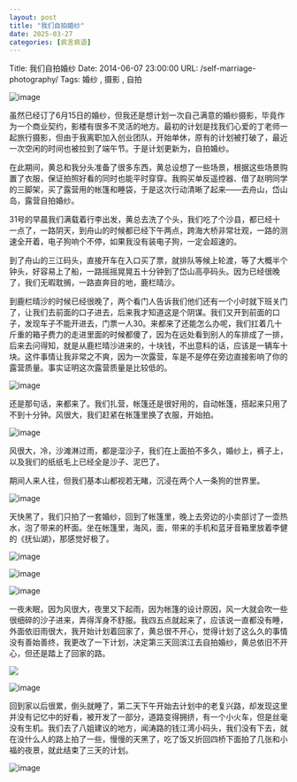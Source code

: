 ```yaml
---
layout: post
title: "我们自拍婚纱"
date: 2025-03-27
categories: [疯言疯语]
---
```


Title: 我们自拍婚纱
Date: 2014-06-07 23:00:00
URL: /self-marriage-photography/
Tags: 婚纱 , 摄影 , 自拍

![image](http://img.weimao.me/2019-05-21-033416.jpg)

虽然已经订了6月15日的婚纱，但我还是想计划一次自己满意的婚纱摄影，毕竟作为一个商业契约，影楼有很多不灵活的地方。最初的计划是找我们心爱的丁老师一起旅行摄影，但由于我离职加入创业团队，开始单休，原有的计划被打破了，最近一次空闲的时间也被拉到了端午节。于是计划更新为，自拍婚纱。

在此期间，黄总和我分头准备了很多东西，黄总设想了一些场景，根据这些场景购置了衣服，保证拍照好看的同时也能平时穿穿。我购买单反遥控器、借了赵明同学的三脚架，买了露营用的帐篷和睡袋，于是这次行动清晰了起来——去舟山，岱山岛，露营自拍婚纱。

31号的早晨我们满载着行李出发，黄总去洗了个头，我们吃了个沙县，都已经十一点了，一路阴天，到舟山的时候都已经下午两点，跨海大桥非常壮观，一路的测速全开着，电子狗响个不停，如果我没有装电子狗，一定会超速的。

到了舟山的三江码头，直接开车在入口买了票，就排队等候上轮渡，等了大概半个钟头，好容易上了船，一路摇摇晃晃五十分钟到了岱山高亭码头。因为已经很晚了，我们无暇耽搁，一路直奔目的地，鹿栏晴沙。

到鹿栏晴沙的时候已经很晚了，两个看门人告诉我们他们还有一个小时就下班关门了，让我们去前面的口子进去，后来我才知道这是个阴谋。我们又开到前面的口子，发现车子不能开进去，门票一人30。来都来了还能怎么办呢，我们扛着几十斤重的箱子费力的走进里面的时候都傻了，因为在远处看到别人的车排成了一排，后来去问得知，就是从鹿栏晴沙进来的，十块钱，不出意料的话，应该是一辆车十块。这件事情让我非常之不爽，因为一次露营，车是不是停在旁边直接影响了你的露营质量。事实证明这次露营质量是比较低的。

![image](http://img.weimao.me/2019-05-21-33421.jpg)

还是那句话，来都来了。我们扎营，帐篷还是很好用的，自动帐篷，搭起来只用了不到十分钟。风很大，我们赶紧在帐篷里换了衣服，开始拍。

![image](http://img.weimao.me/2019-05-21-033422.jpg)

风很大，冷，沙滩淋过雨，都是湿沙子，我们在上面拍不多久，婚纱上，裤子上，以及我们的纸纸毛上已经全是沙子、泥巴了。

期间人来人往，但我们基本山都视若无睹，沉浸在两个人一条狗的世界里。

![image](http://img.weimao.me/2019-05-21-033424.jpg)

天快黑了，我们只拍了一套婚纱，回到了帐篷里，晚上去旁边的小卖部讨了一壶热水，泡了带来的杯面。坐在帐篷里，海风，面，带来的手机和蓝牙音箱里放着李健的《抚仙湖》，那感觉好极了。

![image](http://img.weimao.me/2019-05-21-033428.jpg)

![image](http://img.weimao.me/2019-05-21-033430.jpg)

![image](http://img.weimao.me/2019-05-21-033433.jpg)

一夜未眠，因为风很大，夜里又下起雨，因为帐篷的设计原因，风一大就会吹一些很细碎的沙子进来，弄得浑身不舒服。我四五点就起来了，应该说一直都没有睡，外面依旧雨很大，我开始计划着回家了，黄总很不开心，觉得计划了这么久的事情没有善始善终，我更改了一下计划，决定第三天回滨江去自拍婚纱，黄总依旧不开心，但还是踏上了回家的路。

![](http://img.weimao.me/2019-05-21-033435.jpg)

![image](http://img.weimao.me/2019-05-21-033438.jpg)

回到家以后很累，倒头就睡了，第二天下午开始去计划中的老复兴路，却发现这里并没有记忆中的好看，被开发了一部分，道路变得拥挤，有一个小火车，但是丝毫没有生机。我们去了八姐建议的地方，闻涛路的钱江湾小码头，我们没有下去，就在没什么人的路上拍了一些，慢慢的天黑了，吃了饭又折回四桥下面拍了几张和小福的夜景，就此结束了三天的计划。

![image](http://img.weimao.me/2019-05-21-033441.jpg)